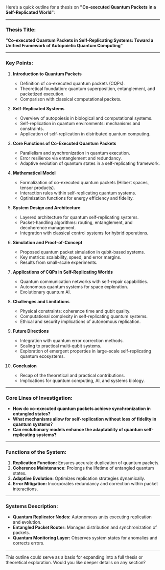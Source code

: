 Here’s a quick outline for a thesis on **"Co-executed Quantum Packets in a Self-Replicated World"**:

---

### **Thesis Title:**  
**"Co-executed Quantum Packets in Self-Replicating Systems: Toward a Unified Framework of Autopoietic Quantum Computing"**

---

### **Key Points:**

1. **Introduction to Quantum Packets**  
   - Definition of co-executed quantum packets (CQPs).  
   - Theoretical foundation: quantum superposition, entanglement, and packetized execution.  
   - Comparison with classical computational packets.

2. **Self-Replicated Systems**  
   - Overview of autopoiesis in biological and computational systems.  
   - Self-replication in quantum environments: mechanisms and constraints.  
   - Application of self-replication in distributed quantum computing.

3. **Core Functions of Co-Executed Quantum Packets**  
   - Parallelism and synchronization in quantum execution.  
   - Error resilience via entanglement and redundancy.  
   - Adaptive evolution of quantum states in a self-replicating framework.

4. **Mathematical Model**  
   - Formalization of co-executed quantum packets (Hilbert spaces, tensor products).  
   - Interaction rules within self-replicating quantum systems.  
   - Optimization functions for energy efficiency and fidelity.

5. **System Design and Architecture**  
   - Layered architecture for quantum self-replicating systems.  
   - Packet-handling algorithms: routing, entanglement, and decoherence management.  
   - Integration with classical control systems for hybrid operations.

6. **Simulation and Proof-of-Concept**  
   - Proposed quantum packet simulation in qubit-based systems.  
   - Key metrics: scalability, speed, and error margins.  
   - Results from small-scale experiments.

7. **Applications of CQPs in Self-Replicating Worlds**  
   - Quantum communication networks with self-repair capabilities.  
   - Autonomous quantum systems for space exploration.  
   - Evolutionary quantum AI.

8. **Challenges and Limitations**  
   - Physical constraints: coherence time and qubit quality.  
   - Computational complexity in self-replicating quantum systems.  
   - Ethical and security implications of autonomous replication.

9. **Future Directions**  
   - Integration with quantum error correction methods.  
   - Scaling to practical multi-qubit systems.  
   - Exploration of emergent properties in large-scale self-replicating quantum ecosystems.

10. **Conclusion**  
    - Recap of the theoretical and practical contributions.  
    - Implications for quantum computing, AI, and systems biology.

---

### **Core Lines of Investigation:**
- **How do co-executed quantum packets achieve synchronization in entangled states?**  
- **What mechanisms allow for self-replication without loss of fidelity in quantum systems?**  
- **Can evolutionary models enhance the adaptability of quantum self-replicating systems?**

---

### **Functions of the System:**
1. **Replication Function:** Ensures accurate duplication of quantum packets.  
2. **Coherence Maintenance:** Prolongs the lifetime of entangled quantum states.  
3. **Adaptive Evolution:** Optimizes replication strategies dynamically.  
4. **Error Mitigation:** Incorporates redundancy and correction within packet interactions.

---

### **Systems Description:**
- **Quantum Replicator Nodes:** Autonomous units executing replication and evolution.  
- **Entangled Packet Router:** Manages distribution and synchronization of packets.  
- **Quantum Monitoring Layer:** Observes system states for anomalies and corrects errors.  

---

This outline could serve as a basis for expanding into a full thesis or theoretical exploration. Would you like deeper details on any section?
